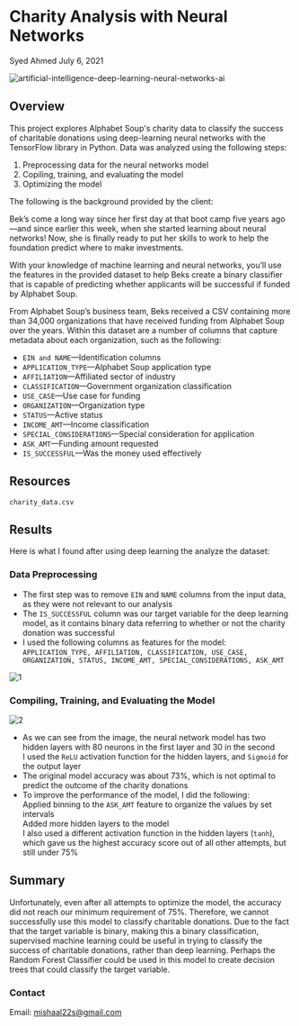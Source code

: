 # Charity Analysis with Neural Networks

Syed Ahmed 
July 6, 2021 

![artificial-intelligence-deep-learning-neural-networks-ai](https://user-images.githubusercontent.com/45697471/124657543-9dcb9380-de70-11eb-84ef-6d27550421f6.jpg)


## Overview 

This project explores Alphabet Soup's charity data to classify the success of charitable donations using deep-learning neural networks with the TensorFlow library in Python. Data was analyzed using the following steps: 

1. Preprocessing data for the neural networks model
2. Copiling, training, and evaluating the model
3. Optimizing the model 

The following is the background provided by the client: 

Bek’s come a long way since her first day at that boot camp five years ago—and since earlier this week, when she started learning about neural networks! Now, she is finally ready to put her skills to work to help the foundation predict where to make investments.

With your knowledge of machine learning and neural networks, you’ll use the features in the provided dataset to help Beks create a binary classifier that is capable of predicting whether applicants will be successful if funded by Alphabet Soup.

From Alphabet Soup’s business team, Beks received a CSV containing more than 34,000 organizations that have received funding from Alphabet Soup over the years. Within this dataset are a number of columns that capture metadata about each organization, such as the following:

- `EIN and NAME`—Identification columns
- `APPLICATION_TYPE`—Alphabet Soup application type
- `AFFILIATION`—Affiliated sector of industry
- `CLASSIFICATION`—Government organization classification
- `USE_CASE`—Use case for funding
- `ORGANIZATION`—Organization type
- `STATUS`—Active status
- `INCOME_AMT`—Income classification
- `SPECIAL_CONSIDERATIONS`—Special consideration for application
- `ASK_AMT`—Funding amount requested
- `IS_SUCCESSFUL`—Was the money used effectively

## Resources 
`charity_data.csv`

## Results 

Here is what I found after using deep learning the analyze the dataset: 

### Data Preprocessing

- The first step was to remove `EIN` and `NAME` columns from the input data, as they were not relevant to our analysis
- The `IS_SUCCESSFUL` column was our target variable for the deep learning model, as it contains binary data referring to whether or not the charity donation was successful 
- I used the following columns as features for the model: `APPLICATION_TYPE, AFFILIATION, CLASSIFICATION, USE_CASE, ORGANIZATION, STATUS, INCOME_AMT, SPECIAL_CONSIDERATIONS, ASK_AMT`

![1](https://user-images.githubusercontent.com/45697471/124656928-d7e86580-de6f-11eb-9e13-8ccba560dfd5.png)


### Compiling, Training, and Evaluating the Model 

![2](https://user-images.githubusercontent.com/45697471/124657054-ff3f3280-de6f-11eb-907c-54b37cbb7049.png)


- As we can see from the image, the neural network model has two hidden layers with 80 neurons in the first layer and 30 in the second \
I used the `ReLU` activation function for the hidden layers, and `Sigmoid` for the output layer 
- The original model accuracy was about 73%, which is not optimal to predict the outcome of the charity donations 
- To improve the performance of the model, I did the following: \
Applied binning to the `ASK_AMT` feature to organize the values by set intervals \
Added more hidden layers to the model \
I also used a different activation function in the hidden layers (`tanh`), which gave us the highest accuracy score out of all other attempts, but still under 75%

## Summary

Unfortunately, even after all attempts to optimize the model, the accuracy did not reach our minimum requirement of 75%. Therefore, we cannot successfully use this model to classify charitable donations. Due to the fact that the target variable is binary, making this a binary classification, supervised machine learning could be useful in trying to classify the success of charitable donations, rather than deep learning. Perhaps the Random Forest Classifier could be used in this model to create decision trees that could classify the target variable. 

### Contact 
Email: mishaal22s@gmail.com
